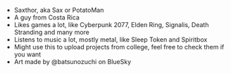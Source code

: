 - Saxthor, aka Sax or PotatoMan
- A guy from Costa Rica
- Likes games a lot, like Cyberpunk 2077, Elden Ring, Signalis, Death Stranding and many more
- Listens to music a lot, mostly metal, like Sleep Token and Spiritbox
- Might use this to upload projects from college, feel free to check them if you want
- Art made by @batsunozuchi on BlueSky
